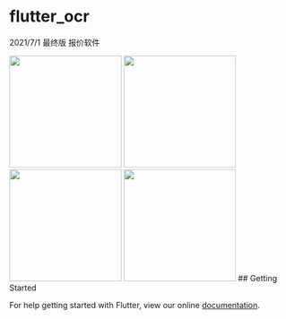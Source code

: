 # flutter_ocr

2021/7/1 最终版
报价软件

<img src="https://raw.githubusercontent.com/luyongfugx/flutter_ocr/master/images/demo1.jpg" width="200">
<img src="https://raw.githubusercontent.com/luyongfugx/flutter_ocr/master/images/demo2.jpg" width="200">
<img src="https://raw.githubusercontent.com/luyongfugx/flutter_ocr/master/images/demo3.jpg" width="200">
<img src="https://raw.githubusercontent.com/luyongfugx/flutter_ocr/master/images/demo4.jpg" width="200">
## Getting Started

For help getting started with Flutter, view our online
[documentation](https://flutter.io/).
